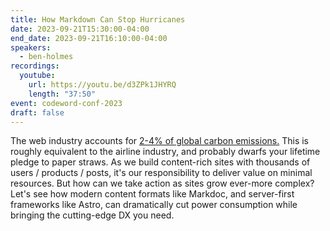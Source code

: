 ```yaml
---
title: How Markdown Can Stop Hurricanes
date: 2023-09-21T15:30:00-04:00
end_date: 2023-09-21T16:10:00-04:00
speakers:
  - ben-holmes
recordings:
  youtube:
    url: https://youtu.be/d3ZPk1JHYRQ
    length: "37:50"
event: codeword-conf-2023
draft: false
---
```


The web industry accounts for [2-4% of global carbon emissions.](https://starlight.astro.build/environmental-impact/) This is roughly equivalent to the airline industry, and probably dwarfs your lifetime pledge to paper straws. As we build content-rich sites with thousands of users / products / posts, it's our responsibility to deliver value on minimal resources. But how can we take action as sites grow ever-more complex? Let's see how modern content formats like Markdoc, and server-first frameworks like Astro, can dramatically cut power consumption while bringing the cutting-edge DX you need.